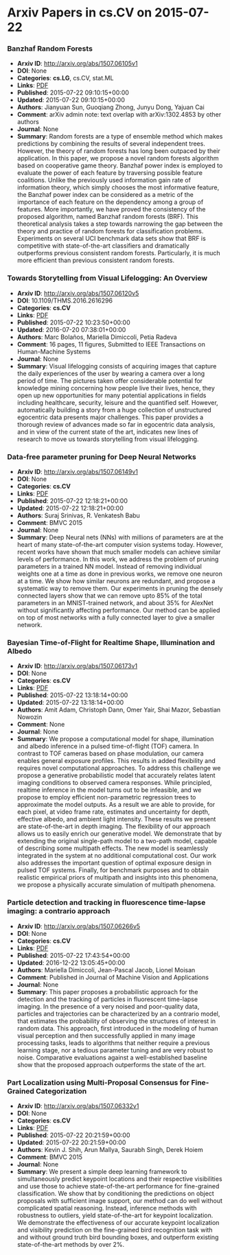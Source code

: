 # Arxiv Papers in cs.CV on 2015-07-22
### Banzhaf Random Forests
- **Arxiv ID**: http://arxiv.org/abs/1507.06105v1
- **DOI**: None
- **Categories**: **cs.LG**, cs.CV, stat.ML
- **Links**: [PDF](http://arxiv.org/pdf/1507.06105v1)
- **Published**: 2015-07-22 09:10:15+00:00
- **Updated**: 2015-07-22 09:10:15+00:00
- **Authors**: Jianyuan Sun, Guoqiang Zhong, Junyu Dong, Yajuan Cai
- **Comment**: arXiv admin note: text overlap with arXiv:1302.4853 by other authors
- **Journal**: None
- **Summary**: Random forests are a type of ensemble method which makes predictions by combining the results of several independent trees. However, the theory of random forests has long been outpaced by their application. In this paper, we propose a novel random forests algorithm based on cooperative game theory. Banzhaf power index is employed to evaluate the power of each feature by traversing possible feature coalitions. Unlike the previously used information gain rate of information theory, which simply chooses the most informative feature, the Banzhaf power index can be considered as a metric of the importance of each feature on the dependency among a group of features. More importantly, we have proved the consistency of the proposed algorithm, named Banzhaf random forests (BRF). This theoretical analysis takes a step towards narrowing the gap between the theory and practice of random forests for classification problems. Experiments on several UCI benchmark data sets show that BRF is competitive with state-of-the-art classifiers and dramatically outperforms previous consistent random forests. Particularly, it is much more efficient than previous consistent random forests.



### Towards Storytelling from Visual Lifelogging: An Overview
- **Arxiv ID**: http://arxiv.org/abs/1507.06120v5
- **DOI**: 10.1109/THMS.2016.2616296
- **Categories**: **cs.CV**
- **Links**: [PDF](http://arxiv.org/pdf/1507.06120v5)
- **Published**: 2015-07-22 10:23:50+00:00
- **Updated**: 2016-07-20 07:38:01+00:00
- **Authors**: Marc Bolaños, Mariella Dimiccoli, Petia Radeva
- **Comment**: 16 pages, 11 figures, Submitted to IEEE Transactions on Human-Machine
  Systems
- **Journal**: None
- **Summary**: Visual lifelogging consists of acquiring images that capture the daily experiences of the user by wearing a camera over a long period of time. The pictures taken offer considerable potential for knowledge mining concerning how people live their lives, hence, they open up new opportunities for many potential applications in fields including healthcare, security, leisure and the quantified self. However, automatically building a story from a huge collection of unstructured egocentric data presents major challenges. This paper provides a thorough review of advances made so far in egocentric data analysis, and in view of the current state of the art, indicates new lines of research to move us towards storytelling from visual lifelogging.



### Data-free parameter pruning for Deep Neural Networks
- **Arxiv ID**: http://arxiv.org/abs/1507.06149v1
- **DOI**: None
- **Categories**: **cs.CV**
- **Links**: [PDF](http://arxiv.org/pdf/1507.06149v1)
- **Published**: 2015-07-22 12:18:21+00:00
- **Updated**: 2015-07-22 12:18:21+00:00
- **Authors**: Suraj Srinivas, R. Venkatesh Babu
- **Comment**: BMVC 2015
- **Journal**: None
- **Summary**: Deep Neural nets (NNs) with millions of parameters are at the heart of many state-of-the-art computer vision systems today. However, recent works have shown that much smaller models can achieve similar levels of performance. In this work, we address the problem of pruning parameters in a trained NN model. Instead of removing individual weights one at a time as done in previous works, we remove one neuron at a time. We show how similar neurons are redundant, and propose a systematic way to remove them. Our experiments in pruning the densely connected layers show that we can remove upto 85\% of the total parameters in an MNIST-trained network, and about 35\% for AlexNet without significantly affecting performance. Our method can be applied on top of most networks with a fully connected layer to give a smaller network.



### Bayesian Time-of-Flight for Realtime Shape, Illumination and Albedo
- **Arxiv ID**: http://arxiv.org/abs/1507.06173v1
- **DOI**: None
- **Categories**: **cs.CV**
- **Links**: [PDF](http://arxiv.org/pdf/1507.06173v1)
- **Published**: 2015-07-22 13:18:14+00:00
- **Updated**: 2015-07-22 13:18:14+00:00
- **Authors**: Amit Adam, Christoph Dann, Omer Yair, Shai Mazor, Sebastian Nowozin
- **Comment**: None
- **Journal**: None
- **Summary**: We propose a computational model for shape, illumination and albedo inference in a pulsed time-of-flight (TOF) camera. In contrast to TOF cameras based on phase modulation, our camera enables general exposure profiles. This results in added flexibility and requires novel computational approaches.   To address this challenge we propose a generative probabilistic model that accurately relates latent imaging conditions to observed camera responses. While principled, realtime inference in the model turns out to be infeasible, and we propose to employ efficient non-parametric regression trees to approximate the model outputs. As a result we are able to provide, for each pixel, at video frame rate, estimates and uncertainty for depth, effective albedo, and ambient light intensity. These results we present are state-of-the-art in depth imaging.   The flexibility of our approach allows us to easily enrich our generative model. We demonstrate that by extending the original single-path model to a two-path model, capable of describing some multipath effects. The new model is seamlessly integrated in the system at no additional computational cost.   Our work also addresses the important question of optimal exposure design in pulsed TOF systems. Finally, for benchmark purposes and to obtain realistic empirical priors of multipath and insights into this phenomena, we propose a physically accurate simulation of multipath phenomena.



### Particle detection and tracking in fluorescence time-lapse imaging: a contrario approach
- **Arxiv ID**: http://arxiv.org/abs/1507.06266v5
- **DOI**: None
- **Categories**: **cs.CV**
- **Links**: [PDF](http://arxiv.org/pdf/1507.06266v5)
- **Published**: 2015-07-22 17:43:54+00:00
- **Updated**: 2016-12-22 13:05:45+00:00
- **Authors**: Mariella Dimiccoli, Jean-Pascal Jacob, Lionel Moisan
- **Comment**: Published in Journal of Machine Vision and Applications
- **Journal**: None
- **Summary**: This paper proposes a probabilistic approach for the detection and the tracking of particles in fluorescent time-lapse imaging. In the presence of a very noised and poor-quality data, particles and trajectories can be characterized by an a contrario model, that estimates the probability of observing the structures of interest in random data. This approach, first introduced in the modeling of human visual perception and then successfully applied in many image processing tasks, leads to algorithms that neither require a previous learning stage, nor a tedious parameter tuning and are very robust to noise. Comparative evaluations against a well-established baseline show that the proposed approach outperforms the state of the art.



### Part Localization using Multi-Proposal Consensus for Fine-Grained Categorization
- **Arxiv ID**: http://arxiv.org/abs/1507.06332v1
- **DOI**: None
- **Categories**: **cs.CV**
- **Links**: [PDF](http://arxiv.org/pdf/1507.06332v1)
- **Published**: 2015-07-22 20:21:59+00:00
- **Updated**: 2015-07-22 20:21:59+00:00
- **Authors**: Kevin J. Shih, Arun Mallya, Saurabh Singh, Derek Hoiem
- **Comment**: BMVC 2015
- **Journal**: None
- **Summary**: We present a simple deep learning framework to simultaneously predict keypoint locations and their respective visibilities and use those to achieve state-of-the-art performance for fine-grained classification. We show that by conditioning the predictions on object proposals with sufficient image support, our method can do well without complicated spatial reasoning. Instead, inference methods with robustness to outliers, yield state-of-the-art for keypoint localization. We demonstrate the effectiveness of our accurate keypoint localization and visibility prediction on the fine-grained bird recognition task with and without ground truth bird bounding boxes, and outperform existing state-of-the-art methods by over 2%.



